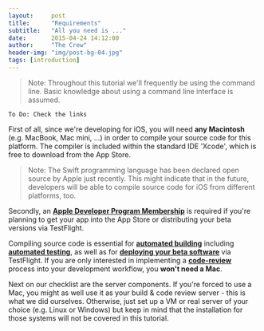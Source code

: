 ```yaml
---
layout:     post
title:      "Requirements"
subtitle:	"All you need is ..."
date:       2015-04-24 14:12:00
author:     "The Crew"
header-img: "img/post-bg-04.jpg"
tags: [introduction]
---
```


> Note: Throughout this tutorial we'll frequently be using the command line. Basic knowledge about using a command line interface is assumed.

	To Do: Check the links
	
First of all, since we're developing for iOS, you will need **any Macintosh** (e.g. MacBook, Mac mini, ...) in order to compile your source code for this platform. The compiler is included within the standard IDE 'Xcode', which is free to download from the App Store.

> Note: The Swift programming language has been declared open source by Apple just recently. This might indicate that in the future, developers will be able to compile source code for iOS from different platforms, too.

Secondly, an [**Apple Developer Program Membership**](https://developer.apple.com/programs/) is required if you're planning to get your app into the App Store or distributing your beta versions via TestFlight.

Compiling source code is essential for [**automated building**](http://ciforios.github.io/jenkins/) including [**automated testing**](http://ciforios.github.io/jenkins/), as well as for [**deploying your beta software**](http://ciforios.github.io/workflow/) via TestFlight. If you are only interested in implementing a [**code-review**](http://ciforios.github.io/gerrit/) process into your development workflow, you **won't need a Mac**.

Next on our checklist are the server components. If you're forced to use a Mac, you might as well use it as your build & code review server - this is what we did ourselves. Otherwise, just set up a VM or real server of your choice (e.g. Linux or Windows) but keep in mind that the installation for those systems will not be covered in this tutorial.